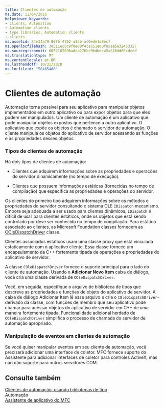 ```yaml
---
title: Clientes de automação
ms.date: 11/04/2016
helpviewer_keywords:
- clients, Automation
- Automation clients
- type libraries, Automation clients
- clients
ms.assetid: 84e34a79-06f6-4752-a33b-ae0ede1d8ecf
ms.openlocfilehash: 30511ec6c9f0e00f4cec51e00f85ea5e32453327
ms.sourcegitcommit: 6052185696adca270bc9bdbec45a626dd89cdcdd
ms.translationtype: MT
ms.contentlocale: pt-BR
ms.lasthandoff: 10/31/2018
ms.locfileid: "50465488"
---
```

# <a name="automation-clients"></a>Clientes de automação

Automação torna possível para seu aplicativo para manipular objetos implementados em outro aplicativo ou para expor objetos para que eles podem ser manipulados. Um cliente de automação é um aplicativo que pode manipular objetos expostos que pertence a outro aplicativo. O aplicativo que expõe os objetos é chamado o servidor de automação. O cliente manipula os objetos do aplicativo de servidor acessando as funções e as propriedades desses objetos.

### <a name="types-of-automation-clients"></a>Tipos de clientes de automação

Há dois tipos de clientes de automação:

- Clientes que adquirem informações sobre as propriedades e operações do servidor dinamicamente (no tempo de execução).

- Clientes que possuem informações estáticas (fornecidas no tempo de compilação) que especifica as propriedades e operações do servidor.

Os clientes do primeiro tipo adquirem informações sobre os métodos e propriedades do servidor consultando o sistema OLE `IDispatch` mecanismo. Embora seja adequada a ser usado para clientes dinâmicos, `IDispatch` é difícil de usar para clientes estáticos, onde os objetos que está sendo controlado por deve ser conhecido no tempo de compilação. Para estático associado ao clientes, as Microsoft Foundation classes fornecem as [COleDispatchDriver](../mfc/reference/coledispatchdriver-class.md) classe.

Clientes associados estáticos usam uma classe proxy que está vinculada estaticamente com o aplicativo cliente. Essa classe fornece um encapsulamento da C++ fortemente tipada de operações e propriedades do aplicativo de servidor.

A classe `COleDispatchDriver` fornece o suporte principal para o lado do cliente de automação. Usando o **Adicionar Novo Item** caixa de diálogo, você cria uma classe derivada de `COleDispatchDriver`.

Você, em seguida, especifique o arquivo de biblioteca de tipos que descreve as propriedades e funções de objeto do aplicativo de servidor. A caixa de diálogo Adicionar Item lê esse arquivo e cria o `COleDispatchDriver`-derivado da classe, com funções de membro que seu aplicativo pode chamar para acessar objetos do aplicativo de servidor em C++ de uma maneira fortemente tipada. Funcionalidade adicional herdado de `COleDispatchDriver` simplifica o processo de chamada do servidor de automação apropriado.

### <a name="handling-events-in-automation-clients"></a>Manipulação de eventos em clientes de automação

Se você quiser manipular eventos em seu cliente de automação, você precisará adicionar uma interface de coletor. MFC fornece suporte do Assistente para adicionar interfaces de coletor para controles ActiveX, mas não dão suporte para outros servidores COM.

## <a name="see-also"></a>Consulte também

[Clientes de automação: usando bibliotecas de tipo](../mfc/automation-clients-using-type-libraries.md)<br/>
[Automação](../mfc/automation.md)<br/>
[Assistente de aplicativo do MFC](../mfc/reference/mfc-application-wizard.md)

